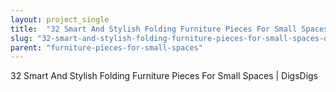 ```yaml
---
layout: project_single
title:  "32 Smart And Stylish Folding Furniture Pieces For Small Spaces | DigsDigs"
slug: "32-smart-and-stylish-folding-furniture-pieces-for-small-spaces-digsdigs"
parent: "furniture-pieces-for-small-spaces"
---
```

32 Smart And Stylish Folding Furniture Pieces For Small Spaces | DigsDigs